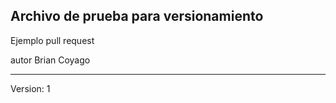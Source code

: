 ## Archivo de prueba para versionamiento
Ejemplo pull request

autor Brian Coyago

-----------------------
Version: 1
